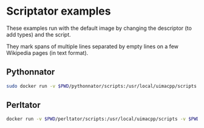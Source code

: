 # Scriptator examples

These examples run with the default image by changing the descriptor (to add types) and the script.

They mark spans of multiple lines separated by empty lines on a few Wikipedia pages (in text format).

## Pythonnator

```bash
sudo docker run -v $PWD/pythonnator/scripts:/usr/local/uimacpp/scripts -v $PWD/data:/data -v $PWD/out:/out -v $PWD/pythonnator/desc:/usr/local/uimacpp/desc apache:uimacpp /usr/local/uimacpp/desc/Pythonnator.xml /data /out
```

## Perltator

```bash
docker run -v $PWD/perltator/scripts:/usr/local/uimacpp/scripts -v $PWD/data:/data -v $PWD/out:/out -v $PWD/perltator/desc:/usr/local/uimacpp/desc apache:uimacpp /usr/local/uimacpp/desc/Perltator.xml /data /out
```
